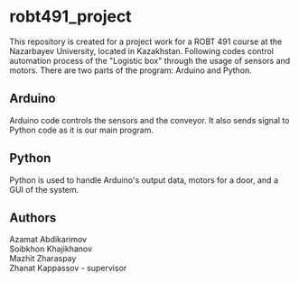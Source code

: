 # robt491_project
This repository is created for a project work for a ROBT 491 course at the Nazarbayev University, located in Kazakhstan. 
Following codes control automation process of the "Logistic box" through the usage of sensors and motors. 
There are two parts of the program: Arduino and Python. 

## Arduino
Arduino code controls the sensors and the conveyor. It also sends signal to Python code as it is our main program. 

## Python
Python is used to handle Arduino's output data, motors for a door, and a GUI of the system.

## Authors
Azamat Abdikarimov\
Soibkhon Khajikhanov\
Mazhit Zharaspay\
Zhanat Kappassov - supervisor
